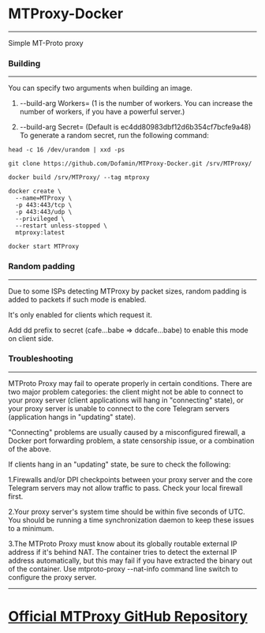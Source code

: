 # MTProxy-Docker

---

Simple MT-Proto proxy


### Building

---

You can specify two arguments when building an image.
1. --build-arg Workers= (1 is the number of workers. You can increase the number of workers, if you have a powerful server.)

2. --build-arg Secret=  (Default is ec4dd80983dbf12d6b354cf7bcfe9a48)
To generate a random secret, run the following command:
```shell
head -c 16 /dev/urandom | xxd -ps
```

```shell
git clone https://github.com/Dofamin/MTProxy-Docker.git /srv/MTProxy/

docker build /srv/MTProxy/ --tag mtproxy 

docker create \
  --name=MTProxy \
  -p 443:443/tcp \
  -p 443:443/udp \
  --privileged \
  --restart unless-stopped \
  mtproxy:latest

docker start MTProxy

```

### Random padding

---

Due to some ISPs detecting MTProxy by packet sizes, random padding is added to packets if such mode is enabled.

It's only enabled for clients which request it.

Add dd prefix to secret (cafe...babe => ddcafe...babe) to enable this mode on client side.


### Troubleshooting

---

MTProto Proxy may fail to operate properly in certain conditions. There are two major problem categories: the client might not be able to connect to your proxy server (client applications will hang in "connecting" state), or your proxy server is unable to connect to the core Telegram servers (application hangs in "updating" state).

"Connecting" problems are usually caused by a misconfigured firewall, a Docker port forwarding problem, a state censorship issue, or a combination of the above.

If clients hang in an "updating" state, be sure to check the following:

1.Firewalls and/or DPI checkpoints between your proxy server and the core Telegram servers may not allow traffic to pass. Check your local firewall first.

2.Your proxy server's system time should be within five seconds of UTC. You should be running a time synchronization daemon to keep these issues to a minimum.

3.The MTProto Proxy must know about its globally routable external IP address if it's behind NAT. The container tries to detect the external IP address automatically, but this may fail if you have extracted the binary out of the container. Use mtproto-proxy --nat-info command line switch to configure the proxy server.

---

# [Official MTProxy GitHub Repository](https://github.com/TelegramMessenger/MTProxy)

